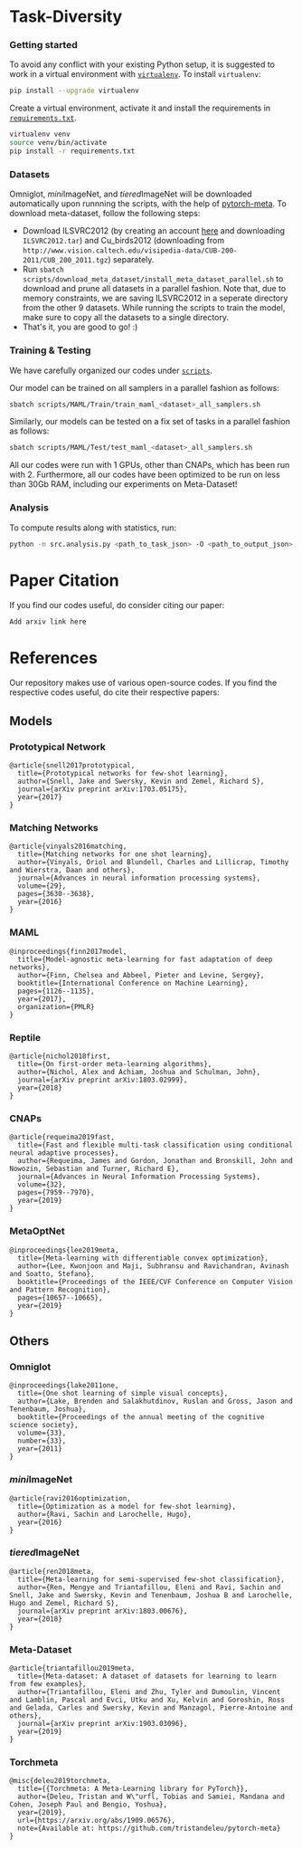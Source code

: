 # Task-Diversity

### Getting started

To avoid any conflict with your existing Python setup, it is suggested to work in a virtual environment with [`virtualenv`](https://docs.python-guide.org/dev/virtualenvs/). To install `virtualenv`:
```bash
pip install --upgrade virtualenv
```
Create a virtual environment, activate it and install the requirements in [`requirements.txt`](requirements.txt).
```bash
virtualenv venv
source venv/bin/activate
pip install -r requirements.txt
```

### Datasets

Omniglot, *mini*ImageNet, and *tiered*ImageNet will be downloaded automatically upon runnning the scripts, with the help of [pytorch-meta](https://github.com/tristandeleu/pytorch-meta). To download meta-dataset, follow the following steps:
* Download ILSVRC2012 (by creating an account [here](https://image-net.org/challenges/LSVRC/2012/index.php) and downloading `ILSVRC2012.tar`) and Cu_birds2012 (downloading from `http://www.vision.caltech.edu/visipedia-data/CUB-200-2011/CUB_200_2011.tgz`) separately.
* Run `sbatch scripts/download_meta_dataset/install_meta_dataset_parallel.sh` to download and prune all datasets in a parallel fashion. Note that, due to memory constraints, we are saving ILSVRC2012 in a seperate directory from the other 9 datasets. While running the scripts to train the model, make sure to copy all the datasets to a single directory.
* That's it, you are good to go! :)

### Training & Testing

We have carefully organized our codes under [`scripts`](scripts).

Our model can be trained on all samplers in a parallel fashion as follows:
```bash
sbatch scripts/MAML/Train/train_maml_<dataset>_all_samplers.sh
```
Similarly, our models can be tested on a fix set of tasks in a parallel fashion as follows:
```bash
sbatch scripts/MAML/Test/test_maml_<dataset>_all_samplers.sh
```

All our codes were run with 1 GPUs, other than CNAPs, which has been run with 2. Furthermore, all our codes have been optimized to be run on less than 30Gb RAM, including our experiments on Meta-Dataset!

### Analysis

To compute results along with statistics, run:
```bash
python -m src.analysis.py <path_to_task_json> -O <path_to_output_json>
```

# Paper Citation

If you find our codes useful, do consider citing our paper:
```
Add arxiv link here
```

# References

Our repository makes use of various open-source codes. If you find the respective codes useful, do cite their respective papers:

## Models

### Prototypical Network

```
@article{snell2017prototypical,
  title={Prototypical networks for few-shot learning},
  author={Snell, Jake and Swersky, Kevin and Zemel, Richard S},
  journal={arXiv preprint arXiv:1703.05175},
  year={2017}
}
```

### Matching Networks

```
@article{vinyals2016matching,
  title={Matching networks for one shot learning},
  author={Vinyals, Oriol and Blundell, Charles and Lillicrap, Timothy and Wierstra, Daan and others},
  journal={Advances in neural information processing systems},
  volume={29},
  pages={3630--3638},
  year={2016}
}
```

### MAML

```
@inproceedings{finn2017model,
  title={Model-agnostic meta-learning for fast adaptation of deep networks},
  author={Finn, Chelsea and Abbeel, Pieter and Levine, Sergey},
  booktitle={International Conference on Machine Learning},
  pages={1126--1135},
  year={2017},
  organization={PMLR}
}
```

### Reptile

```
@article{nichol2018first,
  title={On first-order meta-learning algorithms},
  author={Nichol, Alex and Achiam, Joshua and Schulman, John},
  journal={arXiv preprint arXiv:1803.02999},
  year={2018}
}
```

### CNAPs

```
@article{requeima2019fast,
  title={Fast and flexible multi-task classification using conditional neural adaptive processes},
  author={Requeima, James and Gordon, Jonathan and Bronskill, John and Nowozin, Sebastian and Turner, Richard E},
  journal={Advances in Neural Information Processing Systems},
  volume={32},
  pages={7959--7970},
  year={2019}
}
```

### MetaOptNet

```
@inproceedings{lee2019meta,
  title={Meta-learning with differentiable convex optimization},
  author={Lee, Kwonjoon and Maji, Subhransu and Ravichandran, Avinash and Soatto, Stefano},
  booktitle={Proceedings of the IEEE/CVF Conference on Computer Vision and Pattern Recognition},
  pages={10657--10665},
  year={2019}
}
```

## Others

### Omniglot

```
@inproceedings{lake2011one,
  title={One shot learning of simple visual concepts},
  author={Lake, Brenden and Salakhutdinov, Ruslan and Gross, Jason and Tenenbaum, Joshua},
  booktitle={Proceedings of the annual meeting of the cognitive science society},
  volume={33},
  number={33},
  year={2011}
}
```

### *mini*ImageNet

```
@article{ravi2016optimization,
  title={Optimization as a model for few-shot learning},
  author={Ravi, Sachin and Larochelle, Hugo},
  year={2016}
}
```

### *tiered*ImageNet

```
@article{ren2018meta,
  title={Meta-learning for semi-supervised few-shot classification},
  author={Ren, Mengye and Triantafillou, Eleni and Ravi, Sachin and Snell, Jake and Swersky, Kevin and Tenenbaum, Joshua B and Larochelle, Hugo and Zemel, Richard S},
  journal={arXiv preprint arXiv:1803.00676},
  year={2018}
}
```

### Meta-Dataset

```
@article{triantafillou2019meta,
  title={Meta-dataset: A dataset of datasets for learning to learn from few examples},
  author={Triantafillou, Eleni and Zhu, Tyler and Dumoulin, Vincent and Lamblin, Pascal and Evci, Utku and Xu, Kelvin and Goroshin, Ross and Gelada, Carles and Swersky, Kevin and Manzagol, Pierre-Antoine and others},
  journal={arXiv preprint arXiv:1903.03096},
  year={2019}
}
```

### Torchmeta

```
@misc{deleu2019torchmeta,
  title={{Torchmeta: A Meta-Learning library for PyTorch}},
  author={Deleu, Tristan and W\"urfl, Tobias and Samiei, Mandana and Cohen, Joseph Paul and Bengio, Yoshua},
  year={2019},
  url={https://arxiv.org/abs/1909.06576},
  note={Available at: https://github.com/tristandeleu/pytorch-meta}
}
```
